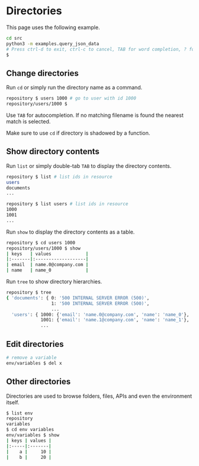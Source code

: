 # Directories

This page uses the following example.

```sh
cd src
python3 -m examples.query_json_data
# Press ctrl-d to exit, ctrl-c to cancel, TAB for word completion, ? for help and ! for shell interop.
$ 
```



## Change directories

Run `cd` or simply run the directory name as a command.

```sh
repository $ users 1000 # go to user with id 1000 
repository/users/1000 $
```

Use `TAB` for autocompletion. If no matching filename is found the nearest match is selected.

Make sure to use `cd` if directory is shadowed by a function.



## Show directory contents

Run `list` or simply double-tab `TAB` to display the directory contents.

```sh
repository $ list # list ids in resource
users
documents
...
```

```sh
repository $ list users # list ids in resource
1000
1001
...
```

Run `show` to display the directory contents as a table.

```sh
repository $ cd users 1000
repository/users/1000 $ show
| keys   | values             |
|:-------|:-------------------|
| email  | name.0@company.com |
| name   | name_0             |
```

Run `tree` to show directory hierarchies.

```sh
repository $ tree
{ 'documents': { 0: '500 INTERNAL SERVER ERROR (500)',
                 1: '500 INTERNAL SERVER ERROR (500)',
                 ...
  'users': { 1000: {'email': 'name.0@company.com', 'name': 'name_0'},
             1001: {'email': 'name.1@company.com', 'name': 'name_1'},
             ...
```



## Edit directories

```sh
# remove a variable
env/variables $ del x
```





## Other directories

Directories are used to browse folders, files, APIs and even the environment itself.

```sh
$ list env
repository
variables
$ cd env variables
env/variables $ show
| keys | values |
|:-----|:-------|
|    a |     10 |
|    b |     20 |
```





